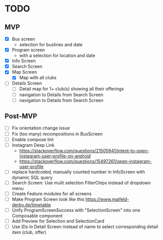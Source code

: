 # TODO

## MVP
 - [x] Bus screen
   - selection for buslines and date
 - [x] Program screen
   - with a selection for location and date
 - [x] Info Screen
 - [x] Search Screen
 - [x] Map Screen
   - [x] Map with all clubs
 - [ ] Details Screen
   - [ ] Detail map for 1+ club(s) showing all their offerings
   - [ ] navigation to Details from Search Screen
   - [ ] navigation to Details from Search Screen

## Post-MVP
 - [ ] Fix orientation change issue
 - [ ] Fix (too many) recompositions in BusScreen
 - [ ] Enable compose lint
 - [ ] Instagram Deep Link
   - https://stackoverflow.com/questions/21505941/intent-to-open-instagram-user-profile-on-android
   - https://stackoverflow.com/questions/15497261/open-instagram-user-profile
 - [ ] replace hardcoded, manually counted number in InfoScreen with dynamic SQL query
 - [ ] Search Screen: Use mulit selection FilterChips instead of dropdown menu 
 - [ ] Create Feature modules for all screens
 - [ ] Make Program Screen look like this https://www.maifeld-derby.de/timetable
 - [ ] Unify ProgramScreenSuccess with "SelectionScreen" into one Composable component
 - [ ] Add Preview for Selection and SelectionCard
 - [ ] Use IDs in Detail Screen instead of name to select corresponding detail item (club, offer)
